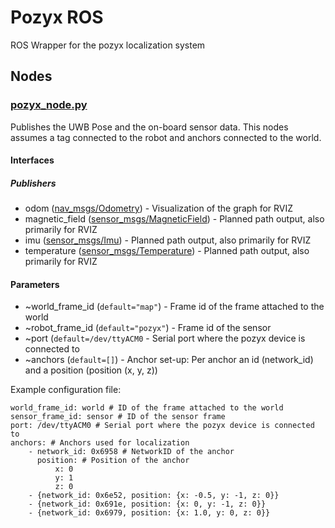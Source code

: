 # Pozyx ROS

ROS Wrapper for the pozyx localization system

## Nodes

### [pozyx_node.py](scripts/pozyx_node.py)

Publishes the UWB Pose and the on-board sensor data. This nodes assumes a tag connected to the robot and anchors connected to the world.

#### Interfaces

##### Publishers

- odom ([nav_msgs/Odometry](http://docs.ros.org/api/nav_msgs/html/msg/Odometry.html)) - Visualization of the graph for RVIZ
- magnetic_field ([sensor_msgs/MagneticField](http://docs.ros.org/api/sensor_msgs/html/msg/MagneticField.html)) - Planned path output, also primarily for RVIZ
- imu ([sensor_msgs/Imu](http://docs.ros.org/api/sensor_msgs/html/msg/Imu.html)) - Planned path output, also primarily for RVIZ
- temperature ([sensor_msgs/Temperature](http://docs.ros.org/api/sensor_msgs/html/msg/Temperature.html)) - Planned path output, also primarily for RVIZ

#### Parameters

- ~world_frame_id (`default="map"`) - Frame id of the frame attached to the world
- ~robot_frame_id (`default="pozyx"`) - Frame id of the sensor
- ~port (`default=/dev/ttyACM0` - Serial port where the pozyx device is connected to
- ~anchors (`default=[]`) - Anchor set-up: Per anchor an id (network_id) and a position (position (x, y, z))

Example configuration file:

```
world_frame_id: world # ID of the frame attached to the world
sensor_frame_id: sensor # ID of the sensor frame
port: /dev/ttyACM0 # Serial port where the pozyx device is connected to
anchors: # Anchors used for localization
    - network_id: 0x6958 # NetworkID of the anchor
      position: # Position of the anchor
          x: 0
          y: 1
          z: 0
    - {network_id: 0x6e52, position: {x: -0.5, y: -1, z: 0}}
    - {network_id: 0x691e, position: {x: 0, y: -1, z: 0}}
    - {network_id: 0x6979, position: {x: 1.0, y: 0, z: 0}}
```
